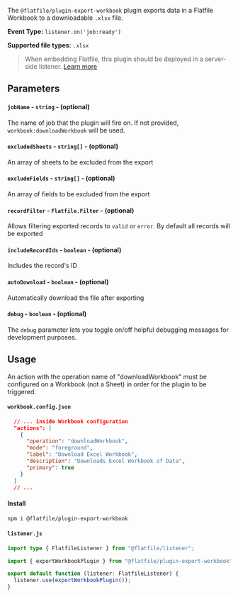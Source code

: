 <!-- START_INFOCARD -->

The `@flatfile/plugin-export-workbook` plugin exports data in a Flatfile Workbook to a downloadable `.xlsx` file.

**Event Type:**
`listener.on('job:ready')` 

**Supported file types:**
`.xlsx`

<!-- END_INFOCARD -->


> When embedding Flatfile, this plugin should be deployed in a server-side listener. [Learn more](https://flatfile.com/docs/orchestration/listeners#listener-types)


## Parameters

#### `jobName` - `string` - (optional) 

The name of job that the plugin will fire on. If not provided, `workbook:downloadWorkbook` will be used.

#### `excludedSheets` - `string[]` - (optional) 

An array of sheets to be excluded from the export

#### `excludeFields` - `string[]` - (optional) 

An array of fields to be excluded from the export

#### `recordFilter` - `Flatfile.Filter` - (optional) 

Allows filtering exported records to `valid` or `error`. By default all records will be exported

#### `includeRecordIds` - `boolean` - (optional) 

Includes the record's ID

#### `autoDownload` - `boolean` - (optional) 

Automatically download the file after exporting

#### `debug` - `boolean` - (optional)

The `debug` parameter lets you toggle on/off helpful debugging messages for development purposes.



## Usage

An action with the operation name of "downloadWorkbook" must be configured on a Workbook (not a Sheet) in order for the plugin to be triggered.

#### `workbook.config.json`

```json workbook.config.json
  // ... inside Workbook configuration
  "actions": [
    {
      "operation": "downloadWorkbook",
      "mode": "foreground",
      "label": "Download Excel Workbook",
      "description": "Downloads Excel Workbook of Data",
      "primary": true
    }
  ]
  // ...
```

#### Install

```bash install
npm i @flatfile/plugin-export-workbook
```

#### `listener.js`

```ts listener.js
import type { FlatfileListener } from "@flatfile/listener";

import { exportWorkbookPlugin } from "@flatfile/plugin-export-workbook";

export default function (listener: FlatfileListener) {
  listener.use(exportWorkbookPlugin());
}
```

